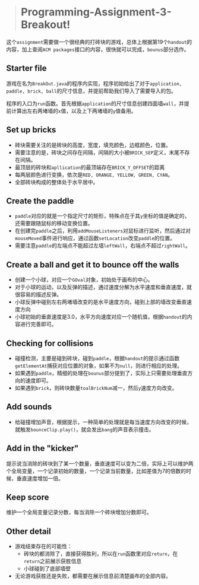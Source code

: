 > # Programming-Assignment-3-Breakout!

这个`assignment`需要做一个很经典的打砖块的游戏，总体上根据第19个`handout`的内容，加上查阅`ACM packages`接口的内容，很快就可以完成，`bounus`部分选作。

## Starter file

游戏在名为`BreakOut.java`的程序内实现，程序初始给出了对于`application, paddle, brick, ball`的尺寸信息，并提前帮助我们导入了需要导入的包。

程序的入口为`run`函数。首先根据`application`的尺寸信息创建四面墙`wall`，并提前计算出左右两堵墙的`x`值，以及上下两堵墙的`y`值备用。

## Set up bricks

* 砖块需要关注的是砖块的高度，宽度，填充颜色，边框颜色，位置。
* 需要注意的是，砖块之间存在间隔，间隔的大小被`BRICK_SEP`定义，末尾不存在间隔。
* 最顶层的砖块和`apllication`的最顶端存在`BRICK_Y_OFFSET`的距离
* 每两层颜色进行变换，依次是`RED, ORANGE, YELLOW, GREEN, CYAN`。
* 全部砖块构成的整体处于水平居中。

## Create the paddle

* `paddle`对应的就是一个指定尺寸的矩形，特殊点在于其`y`坐标的值是确定的，还需要跟随鼠标的移动变换位置。
* 在创建完`paddle`之后，利用`addMouseListeners`对鼠标进行监听，然后通过对`mouseMoved`事件进行响应，通过函数`setLocation`改变`paddle`的位置。
* 需要注意`paddle`的左端点不能超过左墙`leftWall`，右端点不超过`rightWall`。

## Create a ball and get it to bounce off the walls

* 创建一个小球，对应一个`GOval`对象，初始处于画布的中心。
* 对于小球的运动，以及反弹的描述，通过速度分解为水平速度和垂直速度，就很容易的描述反弹。
* 小球反弹中碰到左右两堵墙改变的是水平速度方向，碰到上部的墙改变垂直速度方向
* 小球初始的垂直速度是3.0，水平方向速度对应一个随机值，根据`handout`的内容进行完善即可。

## Checking for collisions

* 碰撞检测，主要是碰到砖块，碰到`paddle`，根据`handout`的提示通过函数`getElementAt`捕获对应位置的对象，如果不为`null`，则进行相应的处理。
* 如果遇到`paddle`，精细的处理在`bounus`部分提到了，实际上只需要处理垂直方向的速度即可。
* 如果遇到`brick`，则砖块数量`toalBrickNum`减一，然后`y`速度方向改变。

## Add sounds

* 给碰撞增加声音，根据提示，一种简单的处理就是每当速度方向改变的时候，就触发`bounceClip.play()`，就会发出`bang`的声音表示撞击。

## Add in the "kicker"

提示说当消除的砖块到了某一个数量，垂直速度可以变为二倍，实际上可以维护两个全局变量，一个记录初始的数量，一个记录当前数量，比如差值为7的倍数的时候，垂直速度增加一倍。

## Keep score

维护一个全局变量记录分数，每当消除一个砖块增加分数即可。

## Other detail

* 游戏结束存在的可能性：
  * 砖块的都消除了，直接获得胜利，所以在`run`函数里对应`return`，在`return`之前展示获胜信息
  * 小球碰到了底部墙壁
* 无论游戏获胜还是失败，都需要在展示信息前清楚画布的全部内容。





































